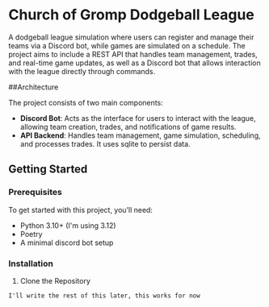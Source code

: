 # Church of Gromp Dodgeball League

A dodgeball league simulation where users can register and manage their teams via a Discord bot, while games are simulated on a schedule. The project aims to include a REST API that handles team management, trades, and real-time game updates, as well as a Discord bot that allows interaction with the league directly through commands.

##Architecture

The project consists of two main components:

- **Discord Bot**: Acts as the interface for users to interact with the league, allowing team creation, trades, and notifications of game results.
- **API Backend**: Handles team management, game simulation, scheduling, and processes trades. It uses sqlite to persist data.

## Getting Started

### Prerequisites

To get started with this project, you’ll need:

- Python 3.10+ (I'm using 3.12)
- Poetry
- A minimal discord bot setup

### Installation

1. Clone the Repository

```markdown
I'll write the rest of this later, this works for now
```
